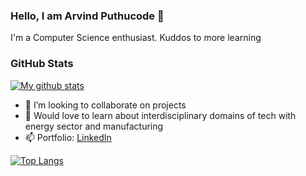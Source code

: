 ### Hello, I am Arvind Puthucode 👋

I'm a Computer Science enthusiast. Kuddos to more learning 

### GitHub Stats

[![My github stats](https://github-readme-stats.vercel.app/api?username=Arvind-puthucode&count_private=true&show_icons=true&theme=gotham)](https://github.com/anuraghazra/github-readme-stats)

<!-- - 🔭 I’m currently working on ArcGis
- 🌱 I’m currently learning Flutter -->
- 👯 I’m looking to collaborate on projects
- 💬 Would love to learn about interdisciplinary domains of tech with energy sector and manufacturing 
- 📫 Portfolio: [LinkedIn](https://www.linkedin.com/in/arvind-puthucode-4aab581a4/)

[![Top Langs](https://github-readme-stats.vercel.app/api/top-langs/?username=Arvind-puthucode&layout=compact&theme=gotham&hide_border=true&langs_count=10)](https://github.com/Nishanth-Gobi)

